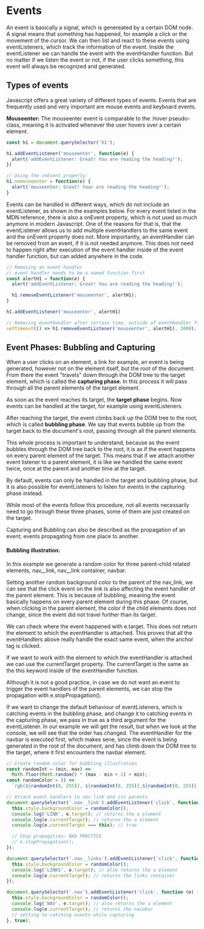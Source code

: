 # Events

An event is basically a signal, which is genereated by a certain DOM node. A signal means that something has happened, for example a click or the movement of the cursor. We can then list and react to these events using eventListeners, which track the information of the event. Inside the eventListener we can handle the event with the eventHandler function. But no matter if we listen the event or not, if the user clicks something, this event will always be recognized and generated.

## Types of events

Javascript offers a great variety of different types of events. Events that are frequently used and very important are mouse events and keyboard events.

**Mouseenter:** The mouseenter event is comparable to the :hover pseudo-class, meaning it is activated whenever the user hovers over a certain element.

```js
const h1 = document.querySelector('h1');

h1.addEventListener('mouseenter', function(e) {
  alert('addEventListener: Great! You are reading the heading!');
})

// Using the onEvent property:
h1.onmouseenter = function(e) {
  alert('mouseenter: Great! Your are reading the heading!');
}
```

Events can be handled in different ways, which do not include an eventListener, as shown in the examples below. For every event listed in the MDN reference, there is also a onEvent property, which is not used so much anymore in modern Javascript.
One of the reasons for that is, that the eventListener allows us to add multiple eventHandlers to the same event and the onEvent property does not.
More importantly, an eventHandler can be removed from an event, if it is not needed anymore. This does not need to happen right after execution of the event handler inside of the event handler function, but can added anywhere in the code.

```js
// Removing an event handler
// event handler needs to be a named function first
const alertH1 = function(e) {
  alert('addEventListener: Great! You are reading the heading!');

  h1.removeEventListener('mouseenter', alertH1);
}

h1.addEventListener('mouseenter', alertH1)

// Removing eventHandler after certain time, outside of eventHandler function
setTimeout(() => h1.removeEventListener('mouseenter', alertH1), 3000);
```

## Event Phases: Bubbling and Capturing

When a user clicks on an element, a link for example, an event is being generated, however not on the element itself, but the root of the document. From there the event "travels" down through the DOM tree to the target element, which is called the **capturing phase**. In this process it will pass through all the parent elements of the target element.

As soon as the event reaches its target, the **target phase** begins. Now events can be handled at the target, for example using eventListeners.

After reaching the target, the event climbs back up the DOM tree to the root, which is called **bubbling phase**. We say that events bubble up from the target back to the document's root, passing through all the parent elements.

This whole process is important to understand, because as the event bubbles through the DOM tree back to the root, it is as if the event happens on every parent element of the target. This means that if we attach another event listener to a parent element, it is like we handled the same event twice, once at the parent and another time at the target.

By default, events can only be handled in the target and bubbling phase, but it is also possible for eventListeners to listen for events in the capturing phase instead.

While most of the events follow this procedure, not all events necessarily need to go through these three phases, some of them are just created on the target.

Capturing and Bubbling can also be described as the propagation of an event; events propagating from one place to another.

#### Bubbling illustration:

In this example we generate a random color for three parent-child related elements, nav__link, nav__link container, navbar.

Setting another random background color to the parent of the nav_link, we can see that the click event on the link is also affecting the event handler of the parent element. This is because of bubbling, meaning the event basically happens on every parent element during this phase. Of course, when clicking in the parent element, the color if the child elements does not change, since the event did not travel further than its target.

We can check where the event happened with e.target. This does not return the element to which the eventHandler is attached. This proves that all the eventHandlers above really handle the exact same event, when the anchor tag is clicked.

If we want to work with the element to which the eventHandler is attached we can use the currentTarget property. The currentTarget is the same as the this keyword inside of the eventHandler function.

Although it is not a good practice, in case we do not want an event to trigger the event handlers of the parent elements, we can stop the propagation with e.stopPropagation().

If we want to change the default behaviour of eventListeners, which is catching events in the bubbling phase, and change it to catching events in the capturing phase, we pass in true as a third argument for the eventListener. In our example we will get the result, but when we look at the console, we will see that the order has changed. The eventHandler for the navbar is executed first, which makes sene, since the event is being generated in the root of the document, and has climb down the DOM tree to the target, where it first encounters the navbar element.

```js
// Create random color for bubbling illustration
const randomInt = (min, max) =>
  Math.floor(Math.random() * (max - min + 1) + min);
const randomColor = () =>
  `rgb(${randomInt(0, 255)}, ${randomInt(0, 255)},${randomInt(0, 255)})`;

// Attach event handlers to nav link and its parents
document.querySelector('.nav__link').addEventListener('click', function (e) {
  this.style.backgroundColor = randomColor();
  console.log('LINK', e.target); // returns the a element
  console.log(e.currentTarget); // returns the a element
  console.log(e.currentTarget === this); // true

  // Stop propagation: BAD PRACTICE
  // e.stopPropagation();
});

document.querySelector('.nav__links').addEventListener('click', function (e) {
  this.style.backgroundColor = randomColor();
  console.log('LINKS', e.target); // also returns the a element
  console.log(e.currentTarget); // returns the links container
});

document.querySelector('.nav').addEventListener('click', function (e) {
  this.style.backgroundColor = randomColor();
  console.log('NAV', e.target); // also returns the a element
  console.log(e.currentTarget); // returns the navabar
  // setting to catching events while capturing
}, true);
```